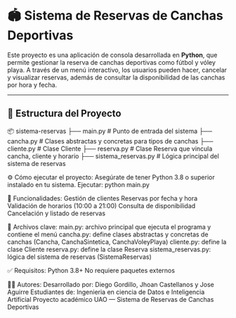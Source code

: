 # 🏟️ Sistema de Reservas de Canchas Deportivas

Este proyecto es una aplicación de consola desarrollada en **Python**, que permite gestionar la reserva de canchas deportivas como fútbol y vóley playa. A través de un menú interactivo, los usuarios pueden hacer, cancelar y visualizar reservas, además de consultar la disponibilidad de las canchas por hora y fecha.

---

## 📁 Estructura del Proyecto

📦 sistema-reservas
├── main.py                 # Punto de entrada del sistema
├── cancha.py               # Clases abstractas y concretas para tipos de canchas
├── cliente.py              # Clase Cliente
├── reserva.py              # Clase Reserva que vincula cancha, cliente y horario
├── sistema_reservas.py     # Lógica principal del sistema de reservas

⚙️ Cómo ejecutar el proyecto:
Asegúrate de tener Python 3.8 o superior instalado en tu sistema.
Ejecutar:
python main.py

📌 Funcionalidades:
Gestión de clientes
Reservas por fecha y hora
Validación de horarios (10:00 a 21:00)
Consulta de disponibilidad
Cancelación y listado de reservas

🧠 Archivos clave:
main.py: archivo principal que ejecuta el programa y contiene el menú
cancha.py: define clases abstractas y concretas de canchas (Cancha, CanchaSintetica, CanchaVoleyPlaya)
cliente.py: define la clase Cliente
reserva.py: define la clase Reserva
sistema_reservas.py: lógica del sistema de reservas (SistemaReservas)

✅ Requisitos:
Python 3.8+
No requiere paquetes externos

👨‍💻 Autores:
Desarrollado por: Diego Gordillo, Jhoan Castellanos y Jose Aguirre
Estudiantes de: Ingenieria en ciencia de Datos e Inteligencia Artificial
Proyecto académico UAO — Sistema de Reservas de Canchas Deportivas



